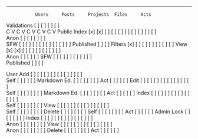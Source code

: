 ---
               Users     Posts     Projects  Files     Acts    
Validations    [ ]       [ ]       [ ]       [ ]  
                C   V     C   V     C   V     C   V     C   V
Public
  Index        [x] [x]   [ ] [ ]   [ ] [ ]   [ ] [ ]   [ ] [ ]      
    Anon                     [ ]       [ ]       [ ]       [ ]   
    SFW                  [ ] [ ]   [ ] [ ]   [ ] [ ]   [ ] [ ]
    Published            [ ] [ ]
    Filters    [x]       [ ] [ ]   [ ] [ ]   [ ] [ ] 
  View         [x] [x]   [ ] [ ]   [ ] [ ]   [ ] [ ]   
    Anon                     [ ]       [ ]       [ ]
    SFW                  [ ] [ ]   [ ] [ ]   [ ] [ ]   
    Published            [ ] [ ]

User
  Add          [ ] [ ]   [ ] [ ]   [ ] [ ]   [ ] [ ]   
    Self                 [ ]       [ ]       [ ]
    Markdown Ed.   [ ]       [ ]       [ ]       [ ]
    Act                  [ ]       [ ]       [ ]
  Edit         [ ] [ ]   [ ] [ ]   [ ] [ ]   [ ] [ ]   
    Self       [ ]       [ ]       [ ]       [ ]
    Markdown Ed.   [ ]       [ ]       [ ]       [ ]
    Act                  [ ]       [ ]       [ ]
  Index        [ ] [ ]   [ ] [ ]   [ ] [ ]   [ ] [ ]   
    Self       [ ]       [ ]       [ ]       [ ]
  View         [ ] [ ]   [ ] [ ]   [ ] [ ]   [ ] [ ]   
    Self       [ ]       [ ]       [ ]       [ ]
  Delete       [ ]       [ ]       [ ]       [ ]
    Self       [ ]       [ ]       [ ]       [ ]
    Act                  [ ]       [ ]       [ ]
Admin
  Lock         [ ]       [ ]       [ ]       [ ]
  Index        [ ] [ ]   [ ] [ ]   [ ] [ ]   [ ] [ ]   
    Anon           [ ]       [ ]       [ ]       [ ]
  View         [ ] [ ]   [ ] [ ]   [ ] [ ]   [ ] [ ]   
    Anon           [ ]       [ ]       [ ]       [ ]
  Delete       [ ]       [ ]       [ ]       [ ]
    Act                  [ ]       [ ]       [ ]